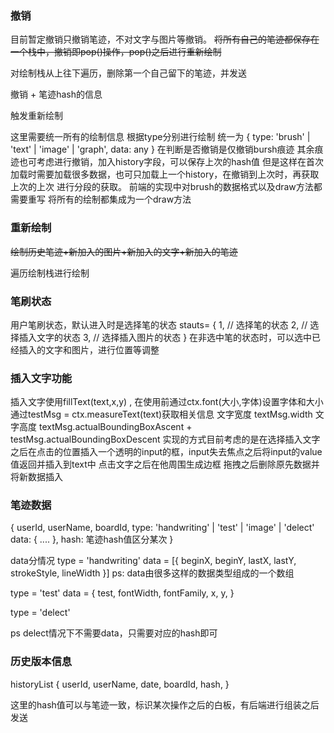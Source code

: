 ### 撤销
目前暂定撤销只撤销笔迹，不对文字与图片等撤销。
~~将所有自己的笔迹都保存在一个栈中，撤销即pop()操作，pop()之后进行重新绘制~~

对绘制栈从上往下遍历，删除第一个自己留下的笔迹，并发送

撤销 + 笔迹hash的信息

触发重新绘制

这里需要统一所有的绘制信息
根据type分别进行绘制
统一为
{
    type: 'brush' | 'text' | 'image' | 'graph',
    data: any
}
在判断是否撤销是仅撤销bursh痕迹
其余痕迹也可考虑进行撤销，加入history字段，可以保存上次的hash值
但是这样在首次加载时需要加载很多数据，也可只加载上一个history，在撤销到上次时，再获取上次的上次
进行分段的获取。
前端的实现中对brush的数据格式以及draw方法都需要重写
将所有的绘制都集成为一个draw方法

### 重新绘制
~~绘制历史笔迹+新加入的图片+新加入的文字+新加入的笔迹~~

遍历绘制栈进行绘制

### 笔刷状态

用户笔刷状态，默认进入时是选择笔的状态
stauts= {
    1, // 选择笔的状态
    2, // 选择插入文字的状态
    3, // 选择插入图片的状态
}
在非选中笔的状态时，可以选中已经插入的文字和图片，进行位置等调整


### 插入文字功能
插入文字使用fillText(text,x,y) , 在使用前通过ctx.font(大小,字体)设置字体和大小
通过testMsg = ctx.measureText(text)获取相关信息
文字宽度 textMsg.width
文字高度 textMsg.actualBoundingBoxAscent + testMsg.actualBoundingBoxDescent
实现的方式目前考虑的是在选择插入文字之后在点击的位置插入一个透明的input的框，input失去焦点之后将input的value值返回并插入到text中
点击文字之后在他周围生成边框
拖拽之后删除原先数据并将新数据插入

### 笔迹数据
{
    userId,
    userName,
    boardId,
    type: 'handwriting' | 'test' | 'image' | 'delect'
    data: {
        ....
    },
    hash: 笔迹hash值区分某次
}

data分情况
type = 'handwriting'
data = [{
    beginX,
    beginY,
    lastX,
    lastY,
    strokeStyle,
    lineWidth
}]
ps: data由很多这样的数据类型组成的一个数组

type = 'test'
data = {
    test,
    fontWidth,
    fontFamily,
    x,
    y,
}



type = 'delect'

ps delect情况下不需要data，只需要对应的hash即可



### 历史版本信息
historyList
{
    userId,
    userName,
    date,
    boardId,
    hash, 
}

这里的hash值可以与笔迹一致，标识某次操作之后的白板，有后端进行组装之后发送

